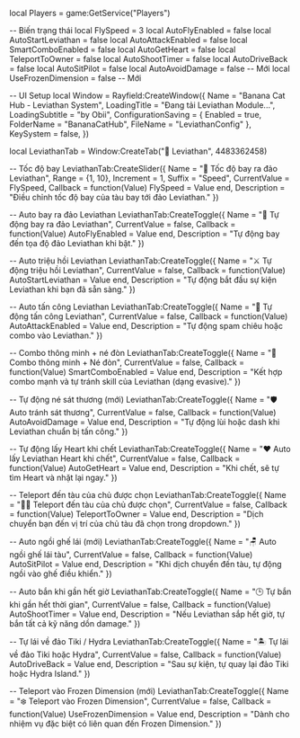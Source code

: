 local Players = game:GetService("Players")

-- Biến trạng thái
local FlySpeed = 3
local AutoFlyEnabled = false
local AutoStartLeviathan = false
local AutoAttackEnabled = false
local SmartComboEnabled = false
local AutoGetHeart = false
local TeleportToOwner = false
local AutoShootTimer = false
local AutoDriveBack = false
local AutoSitPilot = false
local AutoAvoidDamage = false -- Mới
local UseFrozenDimension = false -- Mới

-- UI Setup
local Window = Rayfield:CreateWindow({
    Name = "Banana Cat Hub - Leviathan System",
    LoadingTitle = "Đang tải Leviathan Module...",
    LoadingSubtitle = "by Obii",
    ConfigurationSaving = {
        Enabled = true,
        FolderName = "BananaCatHub",
        FileName = "LeviathanConfig"
    },
    KeySystem = false,
})

local LeviathanTab = Window:CreateTab("🐉 Leviathan", 4483362458)

-- Tốc độ bay
LeviathanTab:CreateSlider({
    Name = "🚀 Tốc độ bay ra đảo Leviathan",
    Range = {1, 10},
    Increment = 1,
    Suffix = "Speed",
    CurrentValue = FlySpeed,
    Callback = function(Value)
        FlySpeed = Value
    end,
    Description = "Điều chỉnh tốc độ bay của tàu bay tới đảo Leviathan."
})

-- Auto bay ra đảo Leviathan
LeviathanTab:CreateToggle({
    Name = "🛫 Tự động bay ra đảo Leviathan",
    CurrentValue = false,
    Callback = function(Value)
        AutoFlyEnabled = Value
    end,
    Description = "Tự động bay đến tọa độ đảo Leviathan khi bật."
})

-- Auto triệu hồi Leviathan
LeviathanTab:CreateToggle({
    Name = "⚔️ Tự động triệu hồi Leviathan",
    CurrentValue = false,
    Callback = function(Value)
        AutoStartLeviathan = Value
    end,
    Description = "Tự động bắt đầu sự kiện Leviathan khi bạn đã sẵn sàng."
})

-- Auto tấn công Leviathan
LeviathanTab:CreateToggle({
    Name = "🧨 Tự động tấn công Leviathan",
    CurrentValue = false,
    Callback = function(Value)
        AutoAttackEnabled = Value
    end,
    Description = "Tự động spam chiêu hoặc combo vào Leviathan."
})

-- Combo thông minh + né đòn
LeviathanTab:CreateToggle({
    Name = "🤺 Combo thông minh + Né đòn",
    CurrentValue = false,
    Callback = function(Value)
        SmartComboEnabled = Value
    end,
    Description = "Kết hợp combo mạnh và tự tránh skill của Leviathan (dạng evasive)."
})

-- Tự động né sát thương (mới)
LeviathanTab:CreateToggle({
    Name = "🛡️ Auto tránh sát thương",
    CurrentValue = false,
    Callback = function(Value)
        AutoAvoidDamage = Value
    end,
    Description = "Tự động lùi hoặc dash khi Leviathan chuẩn bị tấn công."
})

-- Tự động lấy Heart khi chết
LeviathanTab:CreateToggle({
    Name = "❤️ Auto lấy Leviathan Heart khi chết",
    CurrentValue = false,
    Callback = function(Value)
        AutoGetHeart = Value
    end,
    Description = "Khi chết, sẽ tự tìm Heart và nhặt lại ngay."
})

-- Teleport đến tàu của chủ được chọn
LeviathanTab:CreateToggle({
    Name = "🧍‍♂️ Teleport đến tàu của chủ được chọn",
    CurrentValue = false,
    Callback = function(Value)
        TeleportToOwner = Value
    end,
    Description = "Dịch chuyển bạn đến vị trí của chủ tàu đã chọn trong dropdown."
})

-- Auto ngồi ghế lái (mới)
LeviathanTab:CreateToggle({
    Name = "🪑 Auto ngồi ghế lái tàu",
    CurrentValue = false,
    Callback = function(Value)
        AutoSitPilot = Value
    end,
    Description = "Khi dịch chuyển đến tàu, tự động ngồi vào ghế điều khiển."
})

-- Auto bắn khi gần hết giờ
LeviathanTab:CreateToggle({
    Name = "🕒 Tự bắn khi gần hết thời gian",
    CurrentValue = false,
    Callback = function(Value)
        AutoShootTimer = Value
    end,
    Description = "Nếu Leviathan sắp hết giờ, tự bắn tất cả kỹ năng dồn damage."
})

-- Tự lái về đảo Tiki / Hydra
LeviathanTab:CreateToggle({
    Name = "🏝️ Tự lái về đảo Tiki hoặc Hydra",
    CurrentValue = false,
    Callback = function(Value)
        AutoDriveBack = Value
    end,
    Description = "Sau sự kiện, tự quay lại đảo Tiki hoặc Hydra Island."
})

-- Teleport vào Frozen Dimension (mới)
LeviathanTab:CreateToggle({
    Name = "❄️ Teleport vào Frozen Dimension",
    CurrentValue = false,
    Callback = function(Value)
        UseFrozenDimension = Value
    end,
    Description = "Dành cho nhiệm vụ đặc biệt có liên quan đến Frozen Dimension."
})
